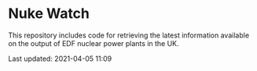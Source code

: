 # Nuke Watch

This repository includes code for retrieving the latest information available on the output of EDF nuclear power plants in the UK.

Last updated: 2021-04-05 11:09